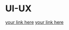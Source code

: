 # UI-UX

[your link here](https://www.figma.com/proto/Myqg06XFU6SRPLWXJZLS7Q/Untitled?node-id=82-8&t=jqmo5oGLVXm2Vuae-1)
[your link here](https://www.figma.com/design/Myqg06XFU6SRPLWXJZLS7Q/Untitled?node-id=82-8&t=jqmo5oGLVXm2Vuae-1)

